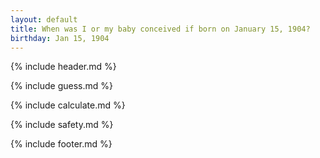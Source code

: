 ```yaml
---
layout: default
title: When was I or my baby conceived if born on January 15, 1904?
birthday: Jan 15, 1904
---
```


{% include header.md %}

{% include guess.md %}

{% include calculate.md %}

{% include safety.md %}

{% include footer.md %}



